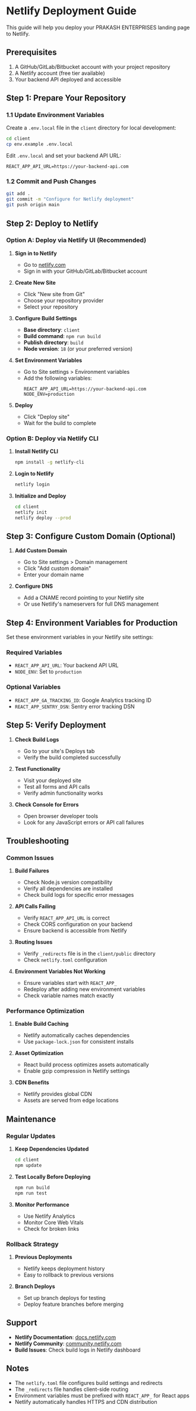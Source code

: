 # Netlify Deployment Guide

This guide will help you deploy your PRAKASH ENTERPRISES landing page to Netlify.

## Prerequisites

1. A GitHub/GitLab/Bitbucket account with your project repository
2. A Netlify account (free tier available)
3. Your backend API deployed and accessible

## Step 1: Prepare Your Repository

### 1.1 Update Environment Variables

Create a `.env.local` file in the `client` directory for local development:

```bash
cd client
cp env.example .env.local
```

Edit `.env.local` and set your backend API URL:

```env
REACT_APP_API_URL=https://your-backend-api.com
```

### 1.2 Commit and Push Changes

```bash
git add .
git commit -m "Configure for Netlify deployment"
git push origin main
```

## Step 2: Deploy to Netlify

### Option A: Deploy via Netlify UI (Recommended)

1. **Sign in to Netlify**

   - Go to [netlify.com](https://netlify.com)
   - Sign in with your GitHub/GitLab/Bitbucket account

2. **Create New Site**

   - Click "New site from Git"
   - Choose your repository provider
   - Select your repository

3. **Configure Build Settings**

   - **Base directory**: `client`
   - **Build command**: `npm run build`
   - **Publish directory**: `build`
   - **Node version**: `18` (or your preferred version)

4. **Set Environment Variables**

   - Go to Site settings > Environment variables
   - Add the following variables:
     ```
     REACT_APP_API_URL=https://your-backend-api.com
     NODE_ENV=production
     ```

5. **Deploy**
   - Click "Deploy site"
   - Wait for the build to complete

### Option B: Deploy via Netlify CLI

1. **Install Netlify CLI**

   ```bash
   npm install -g netlify-cli
   ```

2. **Login to Netlify**

   ```bash
   netlify login
   ```

3. **Initialize and Deploy**
   ```bash
   cd client
   netlify init
   netlify deploy --prod
   ```

## Step 3: Configure Custom Domain (Optional)

1. **Add Custom Domain**

   - Go to Site settings > Domain management
   - Click "Add custom domain"
   - Enter your domain name

2. **Configure DNS**
   - Add a CNAME record pointing to your Netlify site
   - Or use Netlify's nameservers for full DNS management

## Step 4: Environment Variables for Production

Set these environment variables in your Netlify site settings:

### Required Variables

- `REACT_APP_API_URL`: Your backend API URL
- `NODE_ENV`: Set to `production`

### Optional Variables

- `REACT_APP_GA_TRACKING_ID`: Google Analytics tracking ID
- `REACT_APP_SENTRY_DSN`: Sentry error tracking DSN

## Step 5: Verify Deployment

1. **Check Build Logs**

   - Go to your site's Deploys tab
   - Verify the build completed successfully

2. **Test Functionality**

   - Visit your deployed site
   - Test all forms and API calls
   - Verify admin functionality works

3. **Check Console for Errors**
   - Open browser developer tools
   - Look for any JavaScript errors or API call failures

## Troubleshooting

### Common Issues

1. **Build Failures**

   - Check Node.js version compatibility
   - Verify all dependencies are installed
   - Check build logs for specific error messages

2. **API Calls Failing**

   - Verify `REACT_APP_API_URL` is correct
   - Check CORS configuration on your backend
   - Ensure backend is accessible from Netlify

3. **Routing Issues**

   - Verify `_redirects` file is in the `client/public` directory
   - Check `netlify.toml` configuration

4. **Environment Variables Not Working**
   - Ensure variables start with `REACT_APP_`
   - Redeploy after adding new environment variables
   - Check variable names match exactly

### Performance Optimization

1. **Enable Build Caching**

   - Netlify automatically caches dependencies
   - Use `package-lock.json` for consistent installs

2. **Asset Optimization**

   - React build process optimizes assets automatically
   - Enable gzip compression in Netlify settings

3. **CDN Benefits**
   - Netlify provides global CDN
   - Assets are served from edge locations

## Maintenance

### Regular Updates

1. **Keep Dependencies Updated**

   ```bash
   cd client
   npm update
   ```

2. **Test Locally Before Deploying**

   ```bash
   npm run build
   npm run test
   ```

3. **Monitor Performance**
   - Use Netlify Analytics
   - Monitor Core Web Vitals
   - Check for broken links

### Rollback Strategy

1. **Previous Deployments**

   - Netlify keeps deployment history
   - Easy to rollback to previous versions

2. **Branch Deploys**
   - Set up branch deploys for testing
   - Deploy feature branches before merging

## Support

- **Netlify Documentation**: [docs.netlify.com](https://docs.netlify.com)
- **Netlify Community**: [community.netlify.com](https://community.netlify.com)
- **Build Issues**: Check build logs in Netlify dashboard

## Notes

- The `netlify.toml` file configures build settings and redirects
- The `_redirects` file handles client-side routing
- Environment variables must be prefixed with `REACT_APP_` for React apps
- Netlify automatically handles HTTPS and CDN distribution


